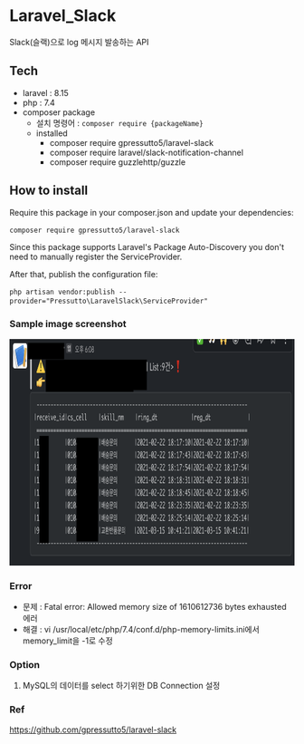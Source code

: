 # Laravel_Slack
Slack(슬랙)으로 log 메시지 발송하는 API

## Tech
- laravel : 8.15
- php : 7.4
- composer package
    - 설치 명령어 : `composer require {packageName}`
    - installed
        - composer require gpressutto5/laravel-slack
        - composer require laravel/slack-notification-channel
        - composer require guzzlehttp/guzzle


## How to install
Require this package in your composer.json and update your dependencies:
```bash
composer require gpressutto5/laravel-slack
```
Since this package supports Laravel's Package Auto-Discovery you don't need to manually register the ServiceProvider.

After that, publish the configuration file:
```
php artisan vendor:publish --provider="Pressutto\LaravelSlack\ServiceProvider"
```

### Sample image screenshot
<img src="/resources/images/image1.png" height="400"><br>


### Error
- 문제 : Fatal error: Allowed memory size of 1610612736 bytes exhausted 에러
- 해결 : vi /usr/local/etc/php/7.4/conf.d/php-memory-limits.ini에서 memory_limit을 -1로 수정


### Option
1. MySQL의 데이터를 select 하기위한 DB Connection 설정


### Ref
https://github.com/gpressutto5/laravel-slack
